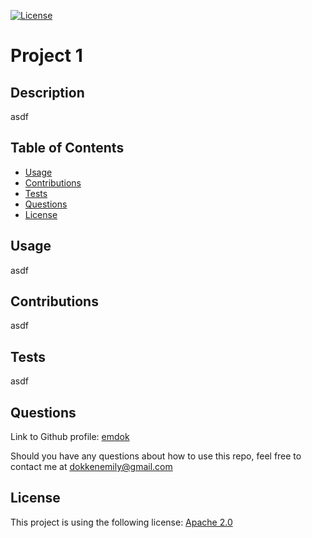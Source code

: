 [![License](https://img.shields.io/badge/License-Apache%202.0-blue.svg)](https://opensource.org/licenses/Apache-2.0)

# Project 1

## Description

asdf


## Table of Contents


* [Usage](#usage)
* [Contributions](#contributions)
* [Tests](#tests)
* [Questions](#questions)
* [License](#license)




## Usage
asdf

## Contributions
asdf

## Tests
asdf

## Questions
    
Link to Github profile: [emdok](www.github.com/emdok)

Should you have any questions about how to use this repo, feel free to contact me at dokkenemily@gmail.com

## License 
    
This project is using the following license: [Apache 2.0](https://opensource.org/licenses/Apache-2.0)
    

